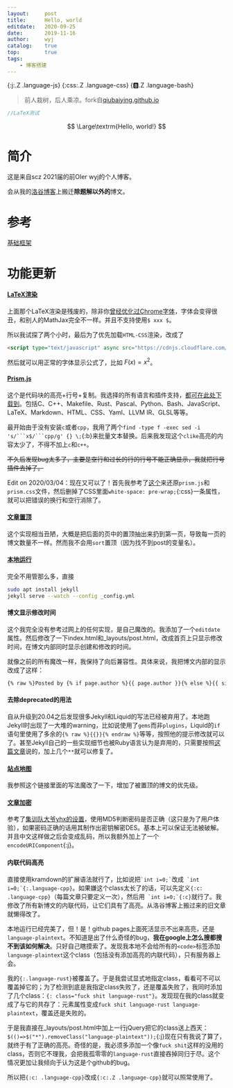 ```yaml
---
layout:		post
title:		Hello, world
editdate:	2020-09-25
date:		2019-11-16
author:		wyj
catalog:	true
top:		true
tags:
    - 博客搭建
---
```


{:j:.Z .language-js}
{:css:.Z .language-css}
{:b:.Z .language-bash}

> 前人栽树，后人乘凉。fork自[qiubaiying.github.io](https://github.com/qiubaiying/qiubaiying.github.io)

```cpp
//LaTeX测试
```

$$ \Large\textrm{Hello, world!} $$

# 简介

这是来自scz 2021届的前OIer wyj的个人博客。

会从我的[洛谷博客](https://www.luogu.org/blog/474D/)上搬迁**除题解以外的**博文。

# 参考

[基础框架](https://github.com/qiubaiying/qiubaiying.github.io/wiki/%E5%8D%9A%E5%AE%A2%E6%90%AD%E5%BB%BA%E8%AF%A6%E7%BB%86%E6%95%99%E7%A8%8B)

# 功能更新

#### [LaTeX渲染](https://lloyar.github.io/2018/10/08/mathjax-in-jekyll.html)

上面那个LaTeX渲染是残废的，除非你[曾经优化过Chrome字体](https://www.luogu.com.cn/blog/ljf-cnyali/linux-zi-ti-xuan-ran-di-xiu-fu-yu-gai-shan)，字体会变得很丑，和别人的MathJax完全不一样。并且不支持使用`$ xxx $`。

所以我试探了两个小时，最后为了优先加载`HTML-CSS`渲染，改成了
```html
<script type="text/javascript" async src="https://cdnjs.cloudflare.com/ajax/libs/mathjax/2.7.5/MathJax.js?config=TeX-AMS_HTML"></script>
```

然后就可以用正常的字体显示公式了，比如 $F(x)=x^2$。

#### [Prism.js](https://blog.csdn.net/u013961139/article/details/78853544)

这个是代码块的高亮+行号+复制。我选择的所有语言和插件支持，[都可在此处下载到](https://prismjs.com/download.html#themes=prism&languages=markup+css+clike+javascript+bash+c+cpp+glsl+latex+llvm+makefile+markdown+pascal+python+rust+yaml&plugins=line-numbers+toolbar+copy-to-clipboard)。包括C、C++、Makefile、Rust、Pascal、Python、Bash、JavaScript、LaTeX、Markdown、HTML、CSS、Yaml、LLVM IR、GLSL等等。

最开始由于没有安装`c`或者`cpp`，我用了两个````find -type f -exec sed -i 's/```x$/```cpp/g' {} \;````{:b}来批量文本替换。后来我发现这个`clike`高亮的内容太少了，不得不加上`c`和`c++`。

~~不久后发现bug太多了，主要是空行和过长的行的行号不能正确显示，我就把行号插件去掉了。~~

Edit on 2020/03/04：现在又可以了！首先我参考了[这个](https://blog.csdn.net/daijiguo/article/details/79001325)来还原`prism.js`和`prism.css`文件，然后删掉了CSS里面`white-space: pre-wrap;`{:css}一条属性，就可以把错误的换行和空行消除了。

#### [文章置顶](https://too.pub/Jekyll-Sticky-Posts.html)

这个实现相当丑陋，大概是把后面的页中的置顶抽出来扔到第一页，导致每一页的博文数量不一样。然而我不会用`sort`置顶（因为找不到post的变量名）。

#### [本地运行](http://github.tiankonguse.com/blog/2015/10/08/jekyll-run-in-local.html)

完全不用管那么多，直接
```bash
sudo apt install jekyll
jekyll serve --watch --config _config.yml
```

#### 博文显示修改时间

这个我完全没有参考过网上的任何实现，是自己魔改的。我添加了一个`editdate`属性。然后修改了一下index.html和_layouts/post.html，改成首页上只显示修改时间，在博文内部同时显示创建和修改的时间。

就像之前的所有魔改一样，我保持了向后兼容性。具体来说，我把博文内部的显示改成了这样：
```html
{% raw %}Posted by {% if page.author %}{{ page.author }}{% else %}{{ site.title }}{% endif %} on {{ page.date | date: "%B %-d, %Y" }} {% if page.editdate %}/ Edited on {{ page.editdate | date: "%B %-d, %Y" }}{% endif %}{% endraw %}
```

#### 去除deprecated的用法

自从升级到20.04之后发现很多Jekyll和Liquid的写法已经被弃用了。本地跑Jekyll时出现了一大堆的warning，比如说使用了`gems`而非`plugins`，Liquid的`if`语句里使用了多余的`{% raw %}{{}}{% endraw %}`等等，按照他的提示修改就可以了。甚至Jekyll自己的一些实现细节也被Ruby语言认为是弃用的，只需要按照[这篇文章](https://piechowski.io/post/last-arg-keyword-deprecated-ruby-2-7/)说的，加上几个`**`就可以修复了。

#### [站点地图](http://www.independent-software.com/generating-a-sitemap-xml-with-jekyll-without-a-plugin.html)

我参照这个链接里面的写法魔改了一下，增加了被置顶的博文的优先级。

#### [文章加密](/2020/06/08/%E5%8A%A0%E5%AF%86%E6%B5%8B%E8%AF%95/)

参考了[集训队大爷yhx的设置](https://yhx-12243.github.io/OI-transit/)，使用MD5判断密码是否正确（这只是为了用户体验），如果密码正确的话用其制作出密钥解密DES。基本上可以保证无法被破解。并且中文这样做之后会变成乱码，所以我额外加上了一个`encodeURIComponent`{:j}。

#### 内联代码高亮

直接使用kramdown的扩展语法就行了，比如说把`` `int i=0;` ``改成`` `int i=0;`{:.language-cpp}``。如果嫌这个class太长了的话，可以先定义`{:c: .language-cpp}`（每篇文章只要定义一次），然后用`` `int i=0;`{:c}``就行了。我修改了所有新博文的内联代码，让它们具有了高亮。从洛谷博客上搬过来的旧文章就懒得改了。

本地运行已经完美了，但！是！github pages上面死活显示不出来高亮，还是`language-plaintext`。不知道是出了什么奇怪的bug，**我在google上怎么搜都搜不到该如何解决**。只好自己瞎摸索了。发现我本地不会给所有的`<code>`标签添加`language-plaintext`这个class（包括没有添加高亮的内联代码），只有服务器上会。

我的`{:.language-rust}`被覆盖了。于是我尝试显式地指定class，看看可不可以覆盖掉它的；为了检测到底是我指定class失败了，还是覆盖失败了，我同时添加了几个class：`{: class="fuck shit language-rust"}`。发现现在我的class就变成了与它的共存了：元素属性变成`fuck shit language-rust language-plaintext`，覆盖还是失败的。

于是我直接在_layouts/post.html中加上一行jQuery把它的class送上西天：`$(()=>$("*").removeClass("language-plaintext"));`{:j}现在只有我说了算了，就终于有了正确的高亮。奇怪的是，我必须多添加一个像`fuck shit`这样的没用的class，否则它不理我，会把我孤零零的`language-rust`直接吞掉同归于尽。这个情况更加让我倾向于认为这是个github的bug。

所以把`{:c: .language-cpp}`改成`{:c:.Z .language-cpp}`就可以照常使用了。
